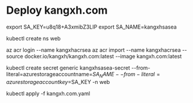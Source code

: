 # Deploy kangxh.com 

export SA_KEY=u8q18+A3xmibZ3LIP
export SA_NAME=kangxhsasea

kubectl create ns web

az acr login --name kangxhacrsea
az acr import --name kangxhacrsea --source docker.io/kangxh/kangxh.com:latest --image kangxh.com:latest

kubectl create secret generic kangxhsasea-secret --from-literal=azurestorageaccountname=$SA_NAME --from-literal=azurestorageaccountkey=$SA_KEY -n web

kubectl apply -f kangxh.com.yaml


